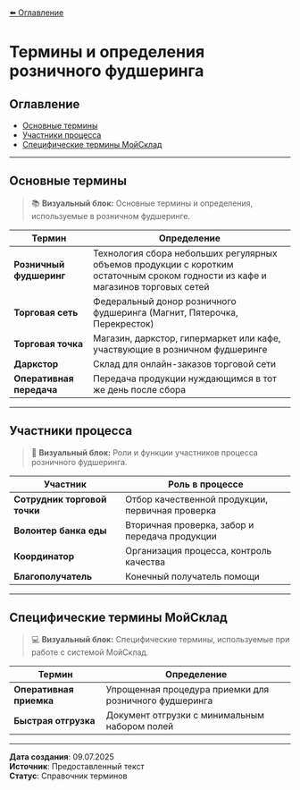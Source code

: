 [⬅️ Оглавление](../README.md)

# Термины и определения розничного фудшеринга

## Оглавление
- [Основные термины](#основные-термины)
- [Участники процесса](#участники-процесса)
- [Специфические термины МойСклад](#специфические-термины-мойсклад)

---

## Основные термины

> 📚 **Визуальный блок:**
> Основные термины и определения, используемые в розничном фудшеринге.

| Термин | Определение |
|--------|-------------|
| **Розничный фудшеринг** | Технология сбора небольших регулярных объемов продукции с коротким остаточным сроком годности из кафе и магазинов торговых сетей |
| **Торговая сеть** | Федеральный донор розничного фудшеринга (Магнит, Пятерочка, Перекресток) |
| **Торговая точка** | Магазин, даркстор, гипермаркет или кафе, участвующие в розничном фудшеринге |
| **Даркстор** | Склад для онлайн-заказов торговой сети |
| **Оперативная передача** | Передача продукции нуждающимся в тот же день после сбора |

---

## Участники процесса

> 👥 **Визуальный блок:**
> Роли и функции участников процесса розничного фудшеринга.

| Участник | Роль в процессе |
|----------|----------------|
| **Сотрудник торговой точки** | Отбор качественной продукции, первичная проверка |
| **Волонтер банка еды** | Вторичная проверка, забор и передача продукции |
| **Координатор** | Организация процесса, контроль качества |
| **Благополучатель** | Конечный получатель помощи |

---

## Специфические термины МойСклад

> 💻 **Визуальный блок:**
> Специфические термины, используемые при работе с системой МойСклад.

| Термин | Определение |
|--------|-------------|
| **Оперативная приемка** | Упрощенная процедура приемки для розничного фудшеринга |
| **Быстрая отгрузка** | Документ отгрузки с минимальным набором полей |

---

**Дата создания**: 09.07.2025  
**Источник**: Предоставленный текст  
**Статус**: Справочник терминов
